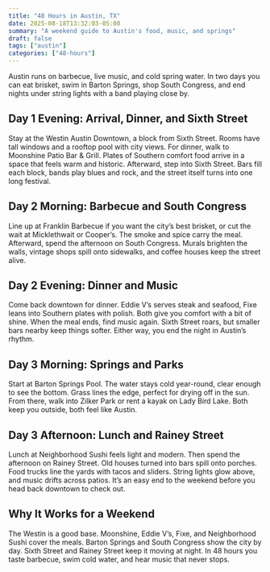 ```yaml
---
title: "48 Hours in Austin, TX"
date: 2025-08-18T13:32:03-05:00
summary: "A weekend guide to Austin's food, music, and springs"
draft: false
tags: ["austin"]
categories: ["48-hours"]
---
```


Austin runs on barbecue, live music, and cold spring water. In two days you can eat brisket, swim in Barton Springs, shop South Congress, and end nights under string lights with a band playing close by.

## Day 1 Evening: Arrival, Dinner, and Sixth Street
Stay at the Westin Austin Downtown, a block from Sixth Street. Rooms have tall windows and a rooftop pool with city views. For dinner, walk to Moonshine Patio Bar & Grill. Plates of Southern comfort food arrive in a space that feels warm and historic. Afterward, step into Sixth Street. Bars fill each block, bands play blues and rock, and the street itself turns into one long festival.

## Day 2 Morning: Barbecue and South Congress

Line up at Franklin Barbecue if you want the city’s best brisket, or cut the wait at Micklethwait or Cooper’s. The smoke and spice carry the meal. Afterward, spend the afternoon on South Congress. Murals brighten the walls, vintage shops spill onto sidewalks, and coffee houses keep the street alive.

## Day 2 Evening: Dinner and Music

Come back downtown for dinner. Eddie V’s serves steak and seafood, Fixe leans into Southern plates with polish. Both give you comfort with a bit of shine. When the meal ends, find music again. Sixth Street roars, but smaller bars nearby keep things softer. Either way, you end the night in Austin’s rhythm.

## Day 3 Morning: Springs and Parks

Start at Barton Springs Pool. The water stays cold year-round, clear enough to see the bottom. Grass lines the edge, perfect for drying off in the sun. From there, walk into Zilker Park or rent a kayak on Lady Bird Lake. Both keep you outside, both feel like Austin.

## Day 3 Afternoon: Lunch and Rainey Street

Lunch at Neighborhood Sushi feels light and modern. Then spend the afternoon on Rainey Street. Old houses turned into bars spill onto porches. Food trucks line the yards with tacos and sliders. String lights glow above, and music drifts across patios. It’s an easy end to the weekend before you head back downtown to check out.

## Why It Works for a Weekend

The Westin is a good base. Moonshine, Eddie V’s, Fixe, and Neighborhood Sushi cover the meals. Barton Springs and South Congress show the city by day. Sixth Street and Rainey Street keep it moving at night. In 48 hours you taste barbecue, swim cold water, and hear music that never stops.
